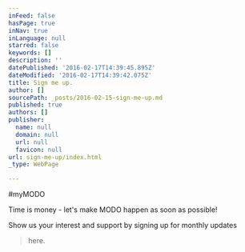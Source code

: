 ```yaml
---
inFeed: false
hasPage: true
inNav: true
inLanguage: null
starred: false
keywords: []
description: ''
datePublished: '2016-02-17T14:39:45.895Z'
dateModified: '2016-02-17T14:39:42.075Z'
title: Sign me up.
author: []
sourcePath: _posts/2016-02-15-sign-me-up.md
published: true
authors: []
publisher:
  name: null
  domain: null
  url: null
  favicon: null
url: sign-me-up/index.html
_type: WebPage

---
```

\#myMODO

Time is money - let's make MODO happen as soon as possible!

Show us your interest and support by signing up for monthly updates

> here.